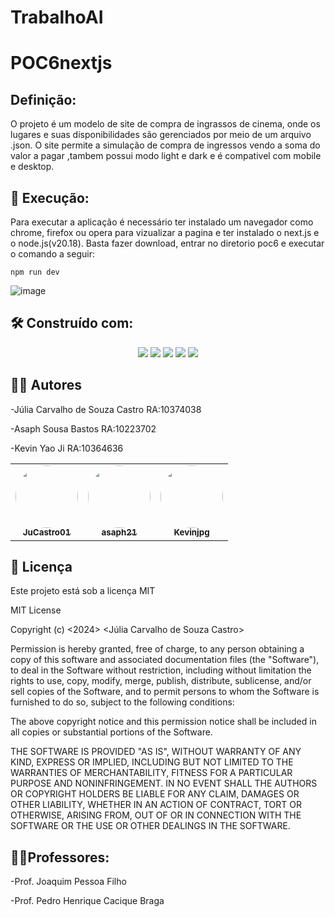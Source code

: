 # TrabalhoAI

# POC6nextjs


## Definição:
O projeto é um modelo de site de compra de ingrassos de cinema, onde os lugares e suas disponibilidades são gerenciados por meio de um arquivo .json.
O site permite a simulação de compra de ingressos vendo a soma do valor a pagar ,tambem possui modo light e dark e é compativel com mobile e desktop.


## 🔧 Execução:

Para executar a aplicação é necessário ter instalado um navegador como chrome, firefox ou opera para vizualizar a pagina e ter instalado o next.js e o node.js(v20.18).
Basta fazer download, entrar no diretorio poc6 e executar o comando a seguir:

```
npm run dev

```

![image](https://github.com/user-attachments/assets/a465f728-c737-4831-b298-ff8e0117e620)



## 🛠️ Construído com:

<div align="center">
<a href=" " target="_blank"><img src="https://img.shields.io/badge/HTML-239120?style=for-the-badge&logo=html5&logoColor=white" target="_blank"></a>
  <a href=" " target="_blank"><img src="https://img.shields.io/badge/CSS-239120?&style=for-the-badge&logo=css3&logoColor=white" target="_blank"></a>
  <a href=" " target="_blank"><img src="https://img.shields.io/badge/Next-black?style=for-the-badge&logo=next.js&logoColor=white" target="_blank"></a>
  <a href=" " target="_blank"><img src="https://img.shields.io/badge/node.js-6DA55F?style=for-the-badge&logo=node.js&logoColor=white" target="_blank"></a>
  <a href=" " target="_blank"><img src="https://img.shields.io/badge/react-%2320232a.svg?style=for-the-badge&logo=react&logoColor=%2361DAFB" target="_blank"></a>
</div>

## 🧑‍💻 Autores

-Júlia Carvalho de Souza Castro RA:10374038

-Asaph Sousa Bastos RA:10223702

-Kevin Yao Ji RA:10364636

<table>
  <tr>
    <td align="center"><a href="https://github.com/JuCastro01"><img style="border-radius: 50%;" src="https://avatars.githubusercontent.com/JuCastro01" width="100px;" alt=""/><br /><sub><b>JuCastro01</b></sub></a><br /><a href="https://github.com/JuCastro01"</a></td>
    <td align="center"><a href="https://github.com/asaph21"><img style="border-radius: 50%;" src="https://avatars.githubusercontent.com/asaph21" width="100px;" alt=""/><br /><sub><b>asaph21</b></sub></a><br /><a href="https://https://github.com/asaph21"</a></td>
     <td align="center"><a href="https://github.com/Kevinjpg"><img style="border-radius: 50%;" src="https://avatars.githubusercontent.com/Kevinjpg" width="100px;" alt=""/><br /><sub><b>Kevinjpg</b></sub></a><br /><a href="https://https://github.com/asaph21"</a></td>
    
  </tr>
</table>

## 📄 Licença

Este projeto está sob a licença MIT 

MIT License

Copyright (c) <2024> <Júlia Carvalho de Souza Castro>

Permission is hereby granted, free of charge, to any person obtaining a copy
of this software and associated documentation files (the "Software"), to deal
in the Software without restriction, including without limitation the rights
to use, copy, modify, merge, publish, distribute, sublicense, and/or sell
copies of the Software, and to permit persons to whom the Software is
furnished to do so, subject to the following conditions:

The above copyright notice and this permission notice shall be included in all
copies or substantial portions of the Software.

THE SOFTWARE IS PROVIDED "AS IS", WITHOUT WARRANTY OF ANY KIND, EXPRESS OR
IMPLIED, INCLUDING BUT NOT LIMITED TO THE WARRANTIES OF MERCHANTABILITY,
FITNESS FOR A PARTICULAR PURPOSE AND NONINFRINGEMENT. IN NO EVENT SHALL THE
AUTHORS OR COPYRIGHT HOLDERS BE LIABLE FOR ANY CLAIM, DAMAGES OR OTHER
LIABILITY, WHETHER IN AN ACTION OF CONTRACT, TORT OR OTHERWISE, ARISING FROM,
OUT OF OR IN CONNECTION WITH THE SOFTWARE OR THE USE OR OTHER DEALINGS IN THE
SOFTWARE.

## 👨‍🏫Professores:

-Prof. Joaquim Pessoa Filho

-Prof. Pedro Henrique Cacique Braga
